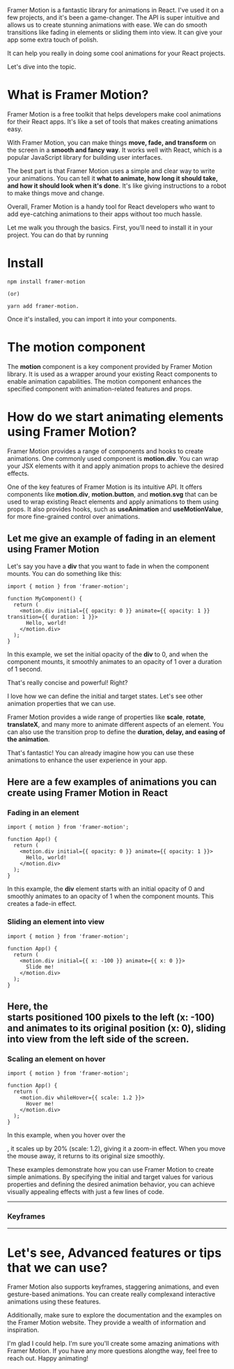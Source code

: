 Framer Motion is a fantastic library for animations in React. I've used it on a few projects, and it's been a game-changer. The API is super intuitive and allows us to create stunning animations with ease. We can do smooth transitions like fading in elements or sliding them into view. It can give your app some extra touch of polish.

It can help you really in doing some cool animations for your React projects.

Let's dive into the topic.

# What is Framer Motion?
Framer Motion is a free toolkit that helps developers make cool animations for their React apps. It's like a set of tools that makes creating animations easy.

With Framer Motion, you can make things <b>move, fade, and transform</b> on the screen in a <b>smooth and fancy way</b>. It works well with React, which is a popular JavaScript library for building user interfaces.

The best part is that Framer Motion uses a simple and clear way to write your animations. You can tell it <b>what to animate, how long it should take, and how it should look when it's done</b>. It's like giving instructions to a robot to make things move and change.

Overall, Framer Motion is a handy tool for React developers who want to add eye-catching animations to their apps without too much hassle.


Let me walk you through the basics. First, you'll need to install it in your project. You can do that by running 

# Install

```
npm install framer-motion 

(or)

yarn add framer-motion. 
```

Once it's installed, you can import it into your components.

# The motion component

The <b>motion</b> component is a key component provided by Framer Motion library. It is used as a wrapper around your existing React components to enable animation capabilities. The motion component enhances the specified component with animation-related features and props.

# How do we start animating elements using Framer Motion?

Framer Motion provides a range of components and hooks to create animations. One commonly used component is <b>motion.div</b>. You can wrap your JSX elements with it and apply animation props to achieve the desired effects.

One of the key features of Framer Motion is its intuitive API. It offers components like <b>motion.div</b>, <b>motion.button</b>, and <b>motion.svg</b> that can be used to wrap existing React elements and apply animations to them using props. It also provides hooks, such as <b>useAnimation</b> and <b>useMotionValue</b>, for more fine-grained control over animations.

## Let me give an example of fading in an element using Framer Motion

Let's say you have a <b>div</b> that you want to fade in when the component mounts. You can do something like this:

```
import { motion } from 'framer-motion';

function MyComponent() {
  return (
    <motion.div initial={{ opacity: 0 }} animate={{ opacity: 1 }} transition={{ duration: 1 }}>
      Hello, world!
    </motion.div>
  );
}
```

In this example, we set the initial opacity of the <b>div</b> to 0, and when the component mounts, it smoothly animates to an opacity of 1 over a duration of 1 second.

That's really concise and powerful! Right?

I love how we can define the initial and target states. Let's see other animation properties that we can use.

Framer Motion provides a wide range of properties like <b>scale</b>, <b>rotate</b>, <b>translateX</b>, and many more to animate different aspects of an element. You can also use the transition prop to define the <b>duration, delay, and easing of the animation</b>.

That's fantastic! You can already imagine how you can use these animations to enhance the user experience in your app. 


##  Here are a few examples of animations you can create using Framer Motion in React

### Fading in an element

```
import { motion } from 'framer-motion';

function App() {
  return (
    <motion.div initial={{ opacity: 0 }} animate={{ opacity: 1 }}>
      Hello, world!
    </motion.div>
  );
}

```

In this example, the <b>div</b> element starts with an initial opacity of 0 and smoothly animates to an opacity of 1 when the component mounts. This creates a fade-in effect.


### Sliding an element into view

```
import { motion } from 'framer-motion';

function App() {
  return (
    <motion.div initial={{ x: -100 }} animate={{ x: 0 }}>
      Slide me!
    </motion.div>
  );
}
```

Here, the <div> starts positioned 100 pixels to the left (x: -100) and animates to its original position (x: 0), sliding into view from the left side of the screen.
---

### Scaling an element on hover

```
import { motion } from 'framer-motion';

function App() {
  return (
    <motion.div whileHover={{ scale: 1.2 }}>
      Hover me!
    </motion.div>
  );
}
```
In this example, when you hover over the <div>, it scales up by 20% (scale: 1.2), giving it a zoom-in effect. When you move the mouse away, it returns to its original size smoothly.

These examples demonstrate how you can use Framer Motion to create simple animations. By specifying the initial and target values for various properties and defining the desired animation behavior, you can achieve visually appealing effects with just a few lines of code.

---

### Keyframes

---
# Let's see, Advanced features or tips that we can use?

Framer Motion also supports keyframes, staggering animations, and even gesture-based animations. You can create really complexand interactive animations using these features.

Additionally, make sure to explore the documentation and the examples on the Framer Motion website. They provide a wealth of information and inspiration.

I'm glad I could help. I'm sure you'll create some amazing animations with Framer Motion. If you have any more questions alongthe way, feel free to reach out. Happy animating!